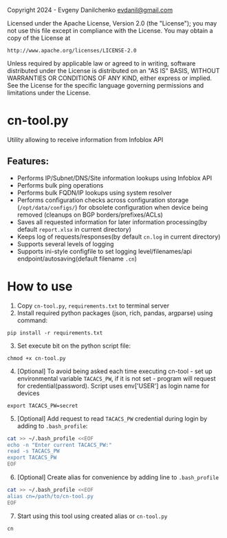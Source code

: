 Copyright 2024 - Evgeny Danilchenko evdanil@gmail.com

Licensed under the Apache License, Version 2.0 (the "License");
you may not use this file except in compliance with the License.
You may obtain a copy of the License at

    http://www.apache.org/licenses/LICENSE-2.0

Unless required by applicable law or agreed to in writing, software
distributed under the License is distributed on an "AS IS" BASIS,
WITHOUT WARRANTIES OR CONDITIONS OF ANY KIND, either express or implied.
See the License for the specific language governing permissions and
limitations under the License.

# cn-tool.py
Utility allowing to receive information from Infoblox API

## Features:
- Performs IP/Subnet/DNS/Site information lookups using Infoblox API
- Performs bulk ping operations
- Performs bulk FQDN/IP lookups using system resolver
- Performs configuration checks across configuration storage (`/opt/data/configs/`) for obsolete configuration when device being removed (cleanups on BGP borders/prefixes/ACLs)
- Saves all requested information for later information processing(by default `report.xlsx` in current directory) 
- Keeps log of requests/responses(by default `cn.log` in current directory)
- Supports several levels of logging
- Supports ini-style configfile to set logging level/filenames/api endpoint/autosaving(default filename `.cn`)

# How to use
1. Copy `cn-tool.py`, `requirements.txt` to terminal server
2. Install required python packages (json, rich, pandas, argparse) using command:
```
pip install -r requirements.txt
```
3. Set execute bit on the python script file:
```
chmod +x cn-tool.py
```
4. [Optional] To avoid being asked each time executing cn-tool - set up environmental variable `TACACS_PW`, if it is not set - program will request for credential(password). Script uses env['USER'] as login name for devices
```
export TACACS_PW=secret
```
5. [Optional] Add request to read `TACACS_PW` credential during login by adding to `.bash_profile`:
```bash
cat >> ~/.bash_profile <<EOF
echo -n "Enter current TACACS_PW:"
read -s TACACS_PW
export TACACS_PW
EOF
```
6. [Optional] Create alias for convenience by adding line to `.bash_profile`
```bash
cat >> ~/.bash_profile <<EOF
alias cn=/path/to/cn-tool.py
EOF
```
7. Start using this tool using created alias or `cn-tool.py`
```
cn
```
